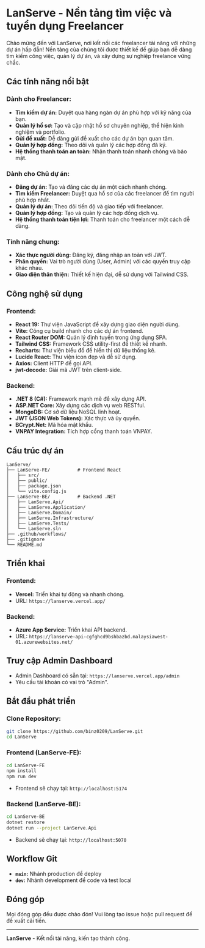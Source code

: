 # LanServe - Nền tảng tìm việc và tuyển dụng Freelancer

Chào mừng đến với LanServe, nơi kết nối các freelancer tài năng với những dự án hấp dẫn! Nền tảng của chúng tôi được thiết kế để giúp bạn dễ dàng tìm kiếm công việc, quản lý dự án, và xây dựng sự nghiệp freelance vững chắc.

## Các tính năng nổi bật

### Dành cho Freelancer:
- **Tìm kiếm dự án:** Duyệt qua hàng ngàn dự án phù hợp với kỹ năng của bạn.
- **Quản lý hồ sơ:** Tạo và cập nhật hồ sơ chuyên nghiệp, thể hiện kinh nghiệm và portfolio.
- **Gửi đề xuất:** Dễ dàng gửi đề xuất cho các dự án bạn quan tâm.
- **Quản lý hợp đồng:** Theo dõi và quản lý các hợp đồng đã ký.
- **Hệ thống thanh toán an toàn:** Nhận thanh toán nhanh chóng và bảo mật.

### Dành cho Chủ dự án:
- **Đăng dự án:** Tạo và đăng các dự án một cách nhanh chóng.
- **Tìm kiếm Freelancer:** Duyệt qua hồ sơ của các freelancer để tìm người phù hợp nhất.
- **Quản lý dự án:** Theo dõi tiến độ và giao tiếp với freelancer.
- **Quản lý hợp đồng:** Tạo và quản lý các hợp đồng dịch vụ.
- **Hệ thống thanh toán tiện lợi:** Thanh toán cho freelancer một cách dễ dàng.

### Tính năng chung:
- **Xác thực người dùng:** Đăng ký, đăng nhập an toàn với JWT.
- **Phân quyền:** Vai trò người dùng (User, Admin) với các quyền truy cập khác nhau.
- **Giao diện thân thiện:** Thiết kế hiện đại, dễ sử dụng với Tailwind CSS.

## Công nghệ sử dụng

### Frontend:
- **React 19:** Thư viện JavaScript để xây dựng giao diện người dùng.
- **Vite:** Công cụ build nhanh cho các dự án frontend.
- **React Router DOM:** Quản lý định tuyến trong ứng dụng SPA.
- **Tailwind CSS:** Framework CSS utility-first để thiết kế nhanh.
- **Recharts:** Thư viện biểu đồ để hiển thị dữ liệu thống kê.
- **Lucide React:** Thư viện icon đẹp và dễ sử dụng.
- **Axios:** Client HTTP để gọi API.
- **jwt-decode:** Giải mã JWT trên client-side.

### Backend:
- **.NET 8 (C#):** Framework mạnh mẽ để xây dựng API.
- **ASP.NET Core:** Xây dựng các dịch vụ web RESTful.
- **MongoDB:** Cơ sở dữ liệu NoSQL linh hoạt.
- **JWT (JSON Web Tokens):** Xác thực và ủy quyền.
- **BCrypt.Net:** Mã hóa mật khẩu.
- **VNPAY Integration:** Tích hợp cổng thanh toán VNPAY.

## Cấu trúc dự án

```
LanServe/
├── LanServe-FE/          # Frontend React
│   ├── src/
│   ├── public/
│   ├── package.json
│   └── vite.config.js
├── LanServe-BE/          # Backend .NET
│   ├── LanServe.Api/
│   ├── LanServe.Application/
│   ├── LanServe.Domain/
│   ├── LanServe.Infrastructure/
│   ├── LanServe.Tests/
│   └── LanServe.sln
├── .github/workflows/
├── .gitignore
└── README.md
```

## Triển khai

### Frontend:
- **Vercel:** Triển khai tự động và nhanh chóng.
- URL: `https://lanserve.vercel.app/`

### Backend:
- **Azure App Service:** Triển khai API backend.
- URL: `https://lanserve-api-cgfghcd9bshbazbd.malaysiawest-01.azurewebsites.net/`

## Truy cập Admin Dashboard

- Admin Dashboard có sẵn tại: `https://lanserve.vercel.app/admin`
- Yêu cầu tài khoản có vai trò "Admin".

## Bắt đầu phát triển

### Clone Repository:
```bash
git clone https://github.com/binz0209/LanServe.git
cd LanServe
```

### Frontend (LanServe-FE):
```bash
cd LanServe-FE
npm install
npm run dev
```
- Frontend sẽ chạy tại: `http://localhost:5174`

### Backend (LanServe-BE):
```bash
cd LanServe-BE
dotnet restore
dotnet run --project LanServe.Api
```
- Backend sẽ chạy tại: `http://localhost:5070`

## Workflow Git

- **`main`:** Nhánh production để deploy
- **`dev`:** Nhánh development để code và test local

## Đóng góp

Mọi đóng góp đều được chào đón! Vui lòng tạo issue hoặc pull request để đề xuất cải tiến.

---

**LanServe** - Kết nối tài năng, kiến tạo thành công.